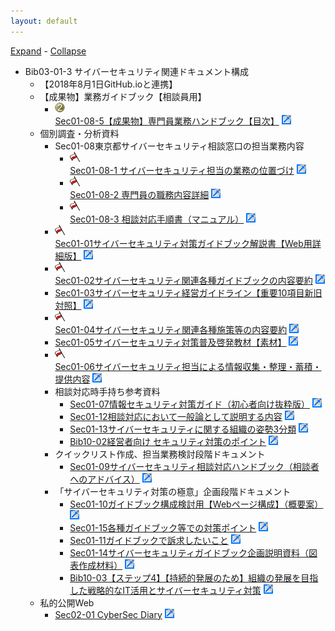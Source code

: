 ```yaml
---
layout: default
---
```

<html xmlns="http://www.w3.org/1999/xhtml"><!--This file has been created with toxhtml.xsl--><head><meta content="text/html; charset=UTF-8" http-equiv="Content-Type" /><title>Bib03-01-3 サイバーセキュリティ関連ドキュメント構成</title><link rel="stylesheet" href="Bib03-01-3%20サイバーセキュリティ関連ドキュメント構成.html_files/treestyles.css" type="text/css" /><script type="text/javascript" src="Bib03-01-3%20サイバーセキュリティ関連ドキュメント構成.html_files/marktree.js">
	</script></head><body><div class="basetop"><a onclick="expandAll(document.getElementById('base'))" href="#">Expand</a> -
<a onclick="collapseAll(document.getElementById('base'))" href="#">Collapse</a></div><div class="basetext" id="base"><ul>
	<li class="col" id="FM1eehlceijclk9htnbnop9258b6FM"><div class="nodecontent">Bib03-01-3 サイバーセキュリティ関連ドキュメント構成</div>
		<ul class="subexp">
	<li class="basic" id="FM11vc5bthq57oqhpjluun7as6opFM"><div class="nodecontent">【2018年8月1日GitHub.ioと連携】</div></li>
	<li class="col" id="FM351088qasf2jrha5dluuj6ei7fFM"><div class="nodecontent">【成果物】業務ガイドブック【相談員用】</div>
		<ul class="subexp">
	<li class="basic" id="FM5h8j17uvsmcs6iulul6p97f9d9FM"><img src="Bib03-01-3%20サイバーセキュリティ関連ドキュメント構成.html_files/icons/full-2.png" alt="full-2" /> <div class="nodecontent"><a href="https://bluemoon55.github.io/Sharing_Knowledge/Cyber_Security/Deliverables/mind2html/Sec01-08-5【成果物】専門員業務ハンドブック【目次】.html">Sec01-08-5【成果物】専門員業務ハンドブック【目次】</a> <a href="https://bluemoon55.github.io/Sharing_Knowledge/Cyber_Security/Deliverables/mind2html/Sec01-08-5【成果物】専門員業務ハンドブック【目次】.html"><img src="Bib03-01-3%20サイバーセキュリティ関連ドキュメント構成.html_files/ilink.png" alt="User Link" style="border-width:0" /></a></div></li></ul></li>
	<li class="col" id="FM2jig2t9rc3qianlp5hbj4ad41dFM"><div class="nodecontent">個別調査・分析資料</div>
		<ul class="subexp">
	<li class="col" id="FM3fqg7rsso7cs30l6u6p0ossje2FM"><div class="nodecontent">Sec01-08東京都サイバーセキュリティ相談窓口の担当業務内容</div>
		<ul class="subexp">
	<li class="basic" id="FM6q52rs2fs5d8ngm0gkuthpe471FM"><img src="Bib03-01-3%20サイバーセキュリティ関連ドキュメント構成.html_files/icons/flag.png" alt="flag" /> <div class="nodecontent"><a href="https://bluemoon55.github.io/Sharing_Knowledge/Cyber_Security/Deliverables/mind2html/Sec01-08-1%20サイバーセキュリティ担当の業務の位置づけ.html">Sec01-08-1 サイバーセキュリティ担当の業務の位置づけ</a> <a href="https://bluemoon55.github.io/Sharing_Knowledge/Cyber_Security/Deliverables/mind2html/Sec01-08-1%20サイバーセキュリティ担当の業務の位置づけ.html"><img src="Bib03-01-3%20サイバーセキュリティ関連ドキュメント構成.html_files/ilink.png" alt="User Link" style="border-width:0" /></a></div></li>
	<li class="basic" id="FM177v32b6vkq6dshvhgp0hulfhtFM"><img src="Bib03-01-3%20サイバーセキュリティ関連ドキュメント構成.html_files/icons/flag.png" alt="flag" /> <div class="nodecontent"><a href="https://bluemoon55.github.io/Sharing_Knowledge/Cyber_Security/Deliverables/mind2html/Sec01-08-2%20専門員の職務内容詳細.html">Sec01-08-2 専門員の職務内容詳細</a> <a href="https://bluemoon55.github.io/Sharing_Knowledge/Cyber_Security/Deliverables/mind2html/Sec01-08-2%20専門員の職務内容詳細.html"><img src="Bib03-01-3%20サイバーセキュリティ関連ドキュメント構成.html_files/ilink.png" alt="User Link" style="border-width:0" /></a></div></li>
	<li class="basic" id="FM2i0ts9p6fa870rcj2limn1rck1FM"><img src="Bib03-01-3%20サイバーセキュリティ関連ドキュメント構成.html_files/icons/flag.png" alt="flag" /> <div class="nodecontent"><a href="https://bluemoon55.github.io/Sharing_Knowledge/Cyber_Security/Deliverables/mind2html/Sec01-08-3%20相談対応手順書（マニュアル）.html">Sec01-08-3 相談対応手順書（マニュアル）</a> <a href="https://bluemoon55.github.io/Sharing_Knowledge/Cyber_Security/Deliverables/mind2html/Sec01-08-3%20相談対応手順書（マニュアル）.html"><img src="Bib03-01-3%20サイバーセキュリティ関連ドキュメント構成.html_files/ilink.png" alt="User Link" style="border-width:0" /></a></div></li></ul></li>
	<li class="basic" id="FM6g636ue217u6sutb66nbp141bdFM"><img src="Bib03-01-3%20サイバーセキュリティ関連ドキュメント構成.html_files/icons/flag.png" alt="flag" /> <div class="nodecontent"><a href="https://bluemoon55.github.io/Sharing_Knowledge/Cyber_Security/Deliverables/mind2html/Sec01-01サイバーセキュリティ対策ガイドブック解説書【Web用詳細版】.html">Sec01-01サイバーセキュリティ対策ガイドブック解説書【Web用詳細版】</a> <a href="https://bluemoon55.github.io/Sharing_Knowledge/Cyber_Security/Deliverables/mind2html/Sec01-01サイバーセキュリティ対策ガイドブック解説書【Web用詳細版】.html"><img src="Bib03-01-3%20サイバーセキュリティ関連ドキュメント構成.html_files/ilink.png" alt="User Link" style="border-width:0" /></a></div></li>
	<li class="basic" id="FM5o8a977fp7bptcdfgb0rqicpfrFM"><img src="Bib03-01-3%20サイバーセキュリティ関連ドキュメント構成.html_files/icons/flag.png" alt="flag" /> <div class="nodecontent"><a href="https://bluemoon55.github.io/Sharing_Knowledge/Cyber_Security/Deliverables/mind2html/Sec01-02サイバーセキュリティ関連各種ガイドブックの内容要約.html">Sec01-02サイバーセキュリティ関連各種ガイドブックの内容要約</a> <a href="https://bluemoon55.github.io/Sharing_Knowledge/Cyber_Security/Deliverables/mind2html/Sec01-02サイバーセキュリティ関連各種ガイドブックの内容要約.html"><img src="Bib03-01-3%20サイバーセキュリティ関連ドキュメント構成.html_files/ilink.png" alt="User Link" style="border-width:0" /></a></div></li>
	<li class="basic" id="FM4m332evpgoq5720u0recu8sh9vFM"><div class="nodecontent"><a href="https://bluemoon55.github.io/Sharing_Knowledge/Cyber_Security/Deliverables/mind2html/Sec01-03サイバーセキュリティ経営ガイドライン【重要10項目新旧対照】.html">Sec01-03サイバーセキュリティ経営ガイドライン【重要10項目新旧対照】</a> <a href="https://bluemoon55.github.io/Sharing_Knowledge/Cyber_Security/Deliverables/mind2html/Sec01-03サイバーセキュリティ経営ガイドライン【重要10項目新旧対照】.html"><img src="Bib03-01-3%20サイバーセキュリティ関連ドキュメント構成.html_files/ilink.png" alt="User Link" style="border-width:0" /></a></div></li>
	<li class="basic" id="FM5rklgbm45f8d4sk9tb9dekrdhrFM"><img src="Bib03-01-3%20サイバーセキュリティ関連ドキュメント構成.html_files/icons/flag.png" alt="flag" /> <div class="nodecontent"><a href="https://bluemoon55.github.io/Sharing_Knowledge/Cyber_Security/Deliverables/mind2html/Sec01-04サイバーセキュリティ関連各種施策等の内容要約.html">Sec01-04サイバーセキュリティ関連各種施策等の内容要約</a> <a href="https://bluemoon55.github.io/Sharing_Knowledge/Cyber_Security/Deliverables/mind2html/Sec01-04サイバーセキュリティ関連各種施策等の内容要約.html"><img src="Bib03-01-3%20サイバーセキュリティ関連ドキュメント構成.html_files/ilink.png" alt="User Link" style="border-width:0" /></a></div></li>
	<li class="basic" id="FM54ut8a0rslqijqt7f9ea1lerhjFM"><div class="nodecontent"><a href="https://bluemoon55.github.io/Sharing_Knowledge/Cyber_Security/Deliverables/mind2html/Sec01-05サイバーセキュリティ対策普及啓発教材【素材】.html">Sec01-05サイバーセキュリティ対策普及啓発教材【素材】</a> <a href="https://bluemoon55.github.io/Sharing_Knowledge/Cyber_Security/Deliverables/mind2html/Sec01-05サイバーセキュリティ対策普及啓発教材【素材】.html"><img src="Bib03-01-3%20サイバーセキュリティ関連ドキュメント構成.html_files/ilink.png" alt="User Link" style="border-width:0" /></a></div></li>
	<li class="basic" id="FM454r5h2jebak8al4s5bubcfaceFM"><img src="Bib03-01-3%20サイバーセキュリティ関連ドキュメント構成.html_files/icons/flag.png" alt="flag" /> <div class="nodecontent"><a href="https://bluemoon55.github.io/Sharing_Knowledge/Cyber_Security/Deliverables/mind2html/Sec01-06サイバーセキュリティ担当による情報収集・整理・蓄積・提供内容.html">Sec01-06サイバーセキュリティ担当による情報収集・整理・蓄積・提供内容</a> <a href="https://bluemoon55.github.io/Sharing_Knowledge/Cyber_Security/Deliverables/mind2html/Sec01-06サイバーセキュリティ担当による情報収集・整理・蓄積・提供内容.html"><img src="Bib03-01-3%20サイバーセキュリティ関連ドキュメント構成.html_files/ilink.png" alt="User Link" style="border-width:0" /></a></div></li>
	<li class="col" id="FM10knieaosq3j4vgpld6nnabpokFM"><div class="nodecontent">相談対応時手持ち参考資料</div>
		<ul class="subexp">
	<li class="basic" id="FM7jo2b03elflrvcfo5ldtms9ahfFM"><div class="nodecontent"><a href="https://bluemoon55.github.io/Sharing_Knowledge/Cyber_Security/Deliverables/mind2html/Sec01-07情報セキュリティ対策ガイド（初心者向け抜粋版）.html">Sec01-07情報セキュリティ対策ガイド（初心者向け抜粋版）</a> <a href="https://bluemoon55.github.io/Sharing_Knowledge/Cyber_Security/Deliverables/mind2html/Sec01-07情報セキュリティ対策ガイド（初心者向け抜粋版）.html"><img src="Bib03-01-3%20サイバーセキュリティ関連ドキュメント構成.html_files/ilink.png" alt="User Link" style="border-width:0" /></a></div></li>
	<li class="basic" id="FM7l6inhu1ota6fn32s8p1ssfhbhFM"><div class="nodecontent"><a href="https://bluemoon55.github.io/Sharing_Knowledge/Cyber_Security/Deliverables/mind2html/Sec01-12相談対応において一般論として説明する内容.html">Sec01-12相談対応において一般論として説明する内容</a> <a href="https://bluemoon55.github.io/Sharing_Knowledge/Cyber_Security/Deliverables/mind2html/Sec01-12相談対応において一般論として説明する内容.html"><img src="Bib03-01-3%20サイバーセキュリティ関連ドキュメント構成.html_files/ilink.png" alt="User Link" style="border-width:0" /></a></div></li>
	<li class="basic" id="FM71b1h7mhruntcbhm1iteqcdlauFM"><div class="nodecontent"><a href="https://bluemoon55.github.io/Sharing_Knowledge/Cyber_Security/Deliverables/mind2html/Sec01-13サイバーセキュリティに関する組織の姿勢3分類.html">Sec01-13サイバーセキュリティに関する組織の姿勢3分類</a> <a href="https://bluemoon55.github.io/Sharing_Knowledge/Cyber_Security/Deliverables/mind2html/Sec01-13サイバーセキュリティに関する組織の姿勢3分類.html"><img src="Bib03-01-3%20サイバーセキュリティ関連ドキュメント構成.html_files/ilink.png" alt="User Link" style="border-width:0" /></a></div></li>
	<li class="basic" id="FM7nl1namn7ud9jq4tlibtu0nce9FM"><div class="nodecontent"><a href="https://bluemoon55.github.io/Sharing_Knowledge/Cyber_Security/Deliverables/mind2html/Bib10-02経営者向け%20セキュリティ対策のポイント.html">Bib10-02経営者向け セキュリティ対策のポイント</a> <a href="https://bluemoon55.github.io/Sharing_Knowledge/Cyber_Security/Deliverables/mind2html/Bib10-02経営者向け%20セキュリティ対策のポイント.html"><img src="Bib03-01-3%20サイバーセキュリティ関連ドキュメント構成.html_files/ilink.png" alt="User Link" style="border-width:0" /></a></div></li></ul></li>
	<li class="col" id="FM6mpqpma5n2n9u236kpcdsg3dtmFM"><div class="nodecontent">クイックリスト作成、担当業務検討段階ドキュメント</div>
		<ul class="subexp">
	<li class="basic" id="FM0cijpp5gn6ubfntm2nfpfa1d46FM"><div class="nodecontent"><a href="https://bluemoon55.github.io/Sharing_Knowledge/Cyber_Security/Deliverables/mind2html/Sec01-09サイバーセキュリティ相談対応ハンドブック（相談者へのアドバイス）.html">Sec01-09サイバーセキュリティ相談対応ハンドブック（相談者へのアドバイス）</a> <a href="https://bluemoon55.github.io/Sharing_Knowledge/Cyber_Security/Deliverables/mind2html/Sec01-09サイバーセキュリティ相談対応ハンドブック（相談者へのアドバイス）.html"><img src="Bib03-01-3%20サイバーセキュリティ関連ドキュメント構成.html_files/ilink.png" alt="User Link" style="border-width:0" /></a></div></li></ul></li>
	<li class="col" id="FM7o76nl206uvnmm0afndg33ab19FM"><div class="nodecontent">「サイバーセキュリティ対策の極意」企画段階ドキュメント</div>
		<ul class="subexp">
	<li class="basic" id="FM40b9h8phrhsubnuv58aeof51qlFM"><div class="nodecontent"><a href="https://bluemoon55.github.io/Sharing_Knowledge/Cyber_Security/Deliverables/mind2html/Sec01-10ガイドブック構成検討用【Webページ構成】（概要案）.html">Sec01-10ガイドブック構成検討用【Webページ構成】（概要案）</a> <a href="https://bluemoon55.github.io/Sharing_Knowledge/Cyber_Security/Deliverables/mind2html/Sec01-10ガイドブック構成検討用【Webページ構成】（概要案）.html"><img src="Bib03-01-3%20サイバーセキュリティ関連ドキュメント構成.html_files/ilink.png" alt="User Link" style="border-width:0" /></a></div></li>
	<li class="basic" id="FM2js3a6bjjvn5fuijlv8vqcpnf5FM"><div class="nodecontent"><a href="https://bluemoon55.github.io/Sharing_Knowledge/Cyber_Security/Deliverables/mind2html/Sec01-15各種ガイドブック等での対策ポイント.html">Sec01-15各種ガイドブック等での対策ポイント</a> <a href="https://bluemoon55.github.io/Sharing_Knowledge/Cyber_Security/Deliverables/mind2html/Sec01-15各種ガイドブック等での対策ポイント.html"><img src="Bib03-01-3%20サイバーセキュリティ関連ドキュメント構成.html_files/ilink.png" alt="User Link" style="border-width:0" /></a></div></li>
	<li class="basic" id="FM73utlbd1ubbp3g863vf7hlb4vgFM"><div class="nodecontent"><a href="https://bluemoon55.github.io/Sharing_Knowledge/Cyber_Security/Deliverables/mind2html/Sec01-11ガイドブックで訴求したいこと.html">Sec01-11ガイドブックで訴求したいこと</a> <a href="https://bluemoon55.github.io/Sharing_Knowledge/Cyber_Security/Deliverables/mind2html/Sec01-11ガイドブックで訴求したいこと.html"><img src="Bib03-01-3%20サイバーセキュリティ関連ドキュメント構成.html_files/ilink.png" alt="User Link" style="border-width:0" /></a></div></li>
	<li class="basic" id="FM5b8bnr3f3j7feduplndoeitmlrFM"><div class="nodecontent"><a href="Sec01-14サイバーセキュリティガイドブック企画説明資料（図表作成材料）.html">Sec01-14サイバーセキュリティガイドブック企画説明資料（図表作成材料）</a> <a href="Sec01-14サイバーセキュリティガイドブック企画説明資料（図表作成材料）.html"><img src="Bib03-01-3%20サイバーセキュリティ関連ドキュメント構成.html_files/ilink.png" alt="User Link" style="border-width:0" /></a></div></li>
	<li class="basic" id="FM2di108t0dcui0987kl18sta6a0FM"><div class="nodecontent"><a href="https://bluemoon55.github.io/Sharing_Knowledge/Digital_Archives/Deliverables/mind2html/Bib10-03【持続的発展のため】組織の発展を目指した戦略的なIT活用とサイバーセキュリティ対策.html">Bib10-03【ステップ4】【持続的発展のため】組織の発展を目指した戦略的なIT活用とサイバーセキュリティ対策</a> <a href="https://bluemoon55.github.io/Sharing_Knowledge/Digital_Archives/Deliverables/mind2html/Bib10-03【持続的発展のため】組織の発展を目指した戦略的なIT活用とサイバーセキュリティ対策.html"><img src="Bib03-01-3%20サイバーセキュリティ関連ドキュメント構成.html_files/ilink.png" alt="User Link" style="border-width:0" /></a></div></li></ul></li></ul></li>
	<li class="col" id="FM78sks65u6veq0pgf2tr9i064fkFM"><div class="nodecontent">私的公開Web</div>
		<ul class="subexp">
	<li class="basic" id="FM5bfiote75fuc4a5psi0kucjkspFM"><div class="nodecontent"><a href="https://bluemoon55.github.io/Sharing_Knowledge/Cyber_Security/Deliverables/mind2html/Sec02-01%20CyberSec%20Diary.html">Sec02-01 CyberSec Diary</a> <a href="https://bluemoon55.github.io/Sharing_Knowledge/Cyber_Security/Deliverables/mind2html/Sec02-01%20CyberSec%20Diary.html"><img src="Bib03-01-3%20サイバーセキュリティ関連ドキュメント構成.html_files/ilink.png" alt="User Link" style="border-width:0" /></a></div></li></ul></li></ul></li></ul></div></body></html>
